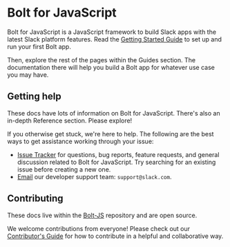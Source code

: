 # Bolt for JavaScript

Bolt for JavaScript is a JavaScript framework to build Slack apps with the latest Slack platform features. Read the [Getting Started Guide](/bolt-js/getting-started) to set up and run your first Bolt app.

Then, explore the rest of the pages within the Guides section. The documentation there will help you build a Bolt app for whatever use case you may have.

## Getting help

These docs have lots of information on Bolt for JavaScript. There's also an in-depth Reference section. Please explore!

If you otherwise get stuck, we're here to help. The following are the best ways to get assistance working through your issue:

* [Issue Tracker](http://github.com/slackapi/bolt-js/issues) for questions, bug reports, feature requests, and general discussion related to Bolt for JavaScript. Try searching for an existing issue before creating a new one.
* [Email](mailto:support@slack.com) our developer support team: `support@slack.com`.

## Contributing

These docs live within the [Bolt-JS](https://github.com/slackapi/bolt-js/) repository and are open source.

We welcome contributions from everyone! Please check out our
[Contributor's Guide](https://github.com/slackapi/bolt-js/blob/main/.github/contributing.md) for how to contribute in a helpful and collaborative way.